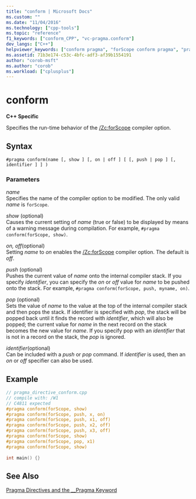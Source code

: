 ```yaml
---
title: "conform | Microsoft Docs"
ms.custom: ""
ms.date: "11/04/2016"
ms.technology: ["cpp-tools"]
ms.topic: "reference"
f1_keywords: ["conform_CPP", "vc-pragma.conform"]
dev_langs: ["C++"]
helpviewer_keywords: ["conform pragma", "forScope conform pragma", "pragmas, conform"]
ms.assetid: 71b3e174-c53c-4bfc-adf3-af39b1554191
author: "corob-msft"
ms.author: "corob"
ms.workload: ["cplusplus"]
---
```

# conform
**C++ Specific**  
  
 Specifies the run-time behavior of the [/Zc:forScope](../build/reference/zc-forscope-force-conformance-in-for-loop-scope.md) compiler option.  
  
## Syntax  
  
```  
#pragma conform(name [, show ] [, on | off ] [ [, push | pop ] [, identifier ] ] )  
```  
  
### Parameters  
 *name*  
 Specifies the name of the compiler option to be modified. The only valid *name* is `forScope`.  
  
 *show* (optional)  
 Causes the current setting of *name* (true or false) to be displayed by means of a warning message during compilation. For example, `#pragma conform(forScope, show)`.  
  
 *on, off*(optional)  
 Setting *name* to *on* enables the [/Zc:forScope](../build/reference/zc-forscope-force-conformance-in-for-loop-scope.md) compiler option. The default is *off*.  
  
 *push* (optional)  
 Pushes the current value of *name* onto the internal compiler stack. If you specify *identifier*, you can specify the *on* or *off* value for *name* to be pushed onto the stack. For example, `#pragma conform(forScope, push, myname, on)`.  
  
 *pop* (optional)  
 Sets the value of *name* to the value at the top of the internal compiler stack and then pops the stack. If identifier is specified with *pop*, the stack will be popped back until it finds the record with *identifier*, which will also be popped; the current value for *name* in the next record on the stack becomes the new value for *name*. If you specify pop with an *identifier* that is not in a record on the stack, the *pop* is ignored.  
  
 *identifier*(optional)  
 Can be included with a *push* or *pop* command. If *identifier* is used, then an *on* or *off* specifier can also be used.  
  
## Example  
  
```cpp  
// pragma_directive_conform.cpp  
// compile with: /W1  
// C4811 expected  
#pragma conform(forScope, show)  
#pragma conform(forScope, push, x, on)  
#pragma conform(forScope, push, x1, off)  
#pragma conform(forScope, push, x2, off)  
#pragma conform(forScope, push, x3, off)  
#pragma conform(forScope, show)  
#pragma conform(forScope, pop, x1)  
#pragma conform(forScope, show)  
  
int main() {}  
```  
  
## See Also  
 [Pragma Directives and the __Pragma Keyword](../preprocessor/pragma-directives-and-the-pragma-keyword.md)